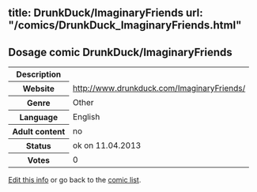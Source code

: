 title: DrunkDuck/ImaginaryFriends
url: "/comics/DrunkDuck_ImaginaryFriends.html"
---
Dosage comic DrunkDuck/ImaginaryFriends
-----------------------------------------

<table class="comicinfo">
<tr>
<th>Description</th><td></td>
</tr>
<tr>
<th>Website</th><td><a href="http://www.drunkduck.com/ImaginaryFriends/">http://www.drunkduck.com/ImaginaryFriends/</a></td>
</tr>
<tr>
<th>Genre</th><td>Other</td>
</tr>
<tr>
<th>Language</th><td>English</td>
</tr>
<tr>
<th>Adult content</th><td>no</td>
</tr>
<tr>
<th>Status</th><td>ok on 11.04.2013</td>
</tr>
<tr>
<th>Votes</th><td>0</div></td>
</tr>
</table>

[Edit this info](/comics/DrunkDuck_ImaginaryFriends_edit.html) or go back to the [comic list](../comic-index.html).
